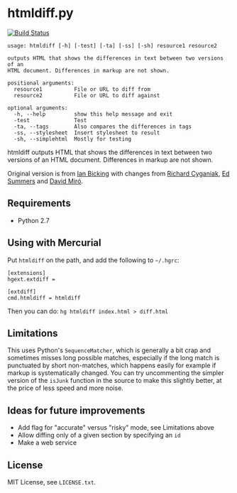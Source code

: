 # htmldiff.py

[![Build Status](https://secure.travis-ci.org/edsu/htmldiff.png)](http://travis-ci.org/edsu/htmldiff)


```
usage: htmldiff [-h] [-test] [-ta] [-ss] [-sh] resource1 resource2

outputs HTML that shows the differences in text between two versions of an
HTML document. Differences in markup are not shown.

positional arguments:
  resource1          File or URL to diff from
  resource2          File or URL to diff against

optional arguments:
  -h, --help         show this help message and exit
  -test              Test
  -ta, --tags        Also compares the differences in tags
  -ss, --stylesheet  Insert stylesheet to result
  -sh, --simplehtml  Mostly for testing
```

htmldiff outputs HTML that shows the differences in text between
two versions of an HTML document. Differences in markup are not
shown.

Original version is from [Ian Bicking](https://github.com/ianb)
with changes from [Richard Cyganiak](https://github.com/cygri), [Ed Summers](https://github.com/edsu) and [David Miró](https://github.com/dmiro).

## Requirements

* Python 2.7

## Using with Mercurial

Put `htmldiff` on the path, and add the following to `~/.hgrc`:

    [extensions]
    hgext.extdiff =

    [extdiff]
    cmd.htmldiff = htmldiff

Then you can do: `hg htmldiff index.html > diff.html`

## Limitations

This uses Python's `SequenceMatcher`, which is generally a bit crap
and sometimes misses long possible matches, especially if the long
match is punctuated by short non-matches, which happens easily for
example if markup is systematically changed. You can try uncommenting
the simpler version of the `isJunk` function in the source to make
this slightly better, at the price of less speed and more noise.

## Ideas for future improvements

* Add flag for "accurate" versus "risky" mode, see Limitations above
* Allow diffing only of a given section by specifying an `id`
* Make a web service

## License

MIT License, see `LICENSE.txt`.
